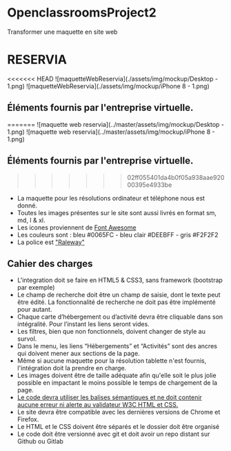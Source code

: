# OpenclassroomsProject2

Transformer une maquette en site web

# RESERVIA

<<<<<<< HEAD
![maquetteWebReservia](./assets/img/mockup/Desktop - 1.png)
![maquetteWebReservia](./assets/img/mockup/iPhone 8 - 1.png)

## Éléments fournis par l'entreprise virtuelle.

=======
![maquette web reservia](../master/assets/img/mockup/Desktop - 1.png)
![maquette web reservia](../master/assets/img/mockup/iPhone 8 - 1.png)

## Éléments fournis par l'entreprise virtuelle.

> > > > > > > 02ff055401da4b0f05a938aae92000395e4933be

- La maquette pour les résolutions ordinateur et téléphone nous est donné.
- Toutes les images présentes sur le site sont aussi livrés en format sm, md, l & xl.
- Les icones proviennent de [Font Awesome](https://fontawesome.com/)
- Les couleurs sont : bleu #0065FC - bleu clair #DEEBFF - gris #F2F2F2
- La police est ["Raleway"](https://fonts.google.com/specimen/Raleway)

## Cahier des charges

- L'integration doit se faire en HTML5 & CSS3, sans framework (bootstrap par exemple)
- Le champ de recherche doit être un champ de saisie, dont le texte peut être édité. La fonctionnalité de recherche ne doit pas être implémenté pour autant.
- Chaque carte d’hébergement ou d’activité devra être cliquable dans son intégralité. Pour l’instant les liens seront vides.
- Les filtres, bien que non fonctionnels, doivent changer de style au survol.
- Dans le menu, les liens “Hébergements” et “Activités” sont des ancres qui doivent mener aux sections de la page.
- Même si aucune maquette pour la résolution tablette n'est fournis, l'intégration doit la prendre en charge.
- Les images doivent être de taille adéquate afin qu'elle soit le plus jolie possible en impactant le moins possible le temps de chargement de la page.
- [Le code devra utiliser les balises sémantiques et ne doit contenir aucune erreur ni alerte au validateur W3C HTML et CSS.](https://validator.w3.org/nu/?doc=https%3A%2F%2Fjthiphineau.github.io%2FThiphineauJulien_2_06052021%2F)
- Le site devra être compatible avec les dernières versions de Chrome et Firefox.
- Le HTML et le CSS doivent être séparés et le dossier doit être organisé
- Le code doit être versionné avec git et doit avoir un repo distant sur Github ou Gitlab
